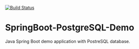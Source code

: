 [![Build Status](https://travis-ci.org/puttty/SpringBoot-PostgreSQL-Demo.svg?branch=master)](https://travis-ci.org/puttty/SpringBoot-PostgreSQL-Demo)

# SpringBoot-PostgreSQL-Demo
Java Spring Boot demo application with PostreSQL database.
